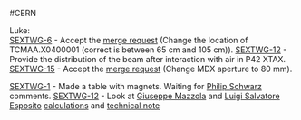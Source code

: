 #CERN 

Luke:  
[SEXTWG-6](https://its.cern.ch/jira/browse/SEXTWG-6) - Accept the [merge request](https://gitlab.cern.ch/acc-models/acc-models-ea/-/merge_requests/2) (Change the location of TCMAA.X0400001 (correct is between 65 cm and 105 cm)). 
[SEXTWG-12](https://its.cern.ch/jira/browse/SEXTWG-12) - Provide the distribution of the beam after interaction with air in P42 XTAX. 
[SEXTWG-15](https://its.cern.ch/jira/browse/SEXTWG-15) - Accept the [merge request](https://gitlab.cern.ch/acc-models/acc-models-ea/-/merge_requests/3) (Change MDX aperture to 80 mm). 

[SEXTWG-1](https://its.cern.ch/jira/browse/SEXTWG-1) - Made a table with magnets. Waiting for [Philip Schwarz](https://its.cern.ch/jira/secure/ViewProfile.jspa?name=pschwarz) comments.
[SEXTWG-12](https://its.cern.ch/jira/browse/SEXTWG-12) - Look at [Giuseppe Mazzola](https://its.cern.ch/jira/secure/ViewProfile.jspa?name=gmazzola) and [Luigi Salvatore Esposito](https://its.cern.ch/jira/secure/ViewProfile.jspa?name=luillo) [calculations](https://its.cern.ch/jira/secure/RapidBoard.jspa?rapidView=8101&projectKey=SEXTWG&view=detail&selectedIssue=SEXTWG-12#:~:text=https%3A//indico.cern.ch/event/1229570/contributions/5174870/attachments/2565774/4423350/T4_TAX_Efficiency_13122022.pdf) and [technical note]([https://cds.cern.ch/record/2865692](https://cds.cern.ch/record/2865692))



